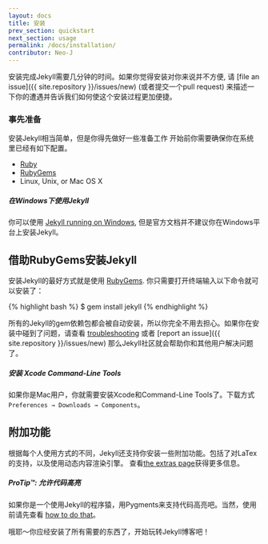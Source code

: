 ```yaml
---
layout: docs
title: 安装
prev_section: quickstart
next_section: usage
permalink: /docs/installation/
contributor: Neo-J
---
```

安装完成Jekyll需要几分钟的时间。如果你觉得安装对你来说并不方便, 请 [file an
issue]({{ site.repository }}/issues/new) (或者提交一个pull request)
来描述一下你的遭遇并告诉我们如何使这个安装过程更加便捷。

### 事先准备

安装Jekyll相当简单，但是你得先做好一些准备工作
开始前你需要确保你在系统里已经有如下配置。

- [Ruby](http://www.ruby-lang.org/en/downloads/)
- [RubyGems](http://rubygems.org/pages/download)
- Linux, Unix, or Mac OS X

<div class="note info">
  <h5>在Windows下使用Jekyll</h5>
  <p>
    你可以使用
    <a href="http://www.madhur.co.in/blog/2011/09/01/runningjekyllwindows.html">
    Jekyll running on Windows</a>, 但是官方文档并不建议你在Windows平台上安装Jekyll。
  </p>
</div>

## 借助RubyGems安装Jekyll

安装Jekyll的最好方式就是使用
[RubyGems](http://docs.rubygems.org/read/chapter/3). 你只需要打开终端输入以下命令就可以安装了：

{% highlight bash %}
$ gem install jekyll
{% endhighlight %}

所有的Jekyll的gem依赖包都会被自动安装，所以你完全不用去担心。如果你在安装中碰到了问题，请查看 [troubleshooting](../troubleshooting/) 或者
[report an issue]({{ site.repository }}/issues/new) 那么Jekyll社区就会帮助你和其他用户解决问题了。

<div class="note info">
  <h5>安装 Xcode Command-Line Tools</h5>
  <p>
    如果你是Mac用户，你就需要安装Xcode和Command-Line Tools了。下载方式
    <code>Preferences &#8594; Downloads &#8594; Components</code>。
  </p>
</div>

## 附加功能

根据每个人使用方式的不同，Jekyll还支持你安装一些附加功能。包括了对LaTex的支持，以及使用动态内容渲染引擎。
查看[the extras page](../extras/)获得更多信息。

<div class="note">
  <h5>ProTip™: 允许代码高亮</h5>
  <p>
    如果你是一个使用Jekyll的程序猿，用Pygments来支持代码高亮吧。当然，使用前请先查看
    <a href="../templates/#code_snippet_highlighting">how to do
    that</a>。
  </p>
</div>

哦耶～你应经安装了所有需要的东西了，开始玩转Jekyll博客吧！

